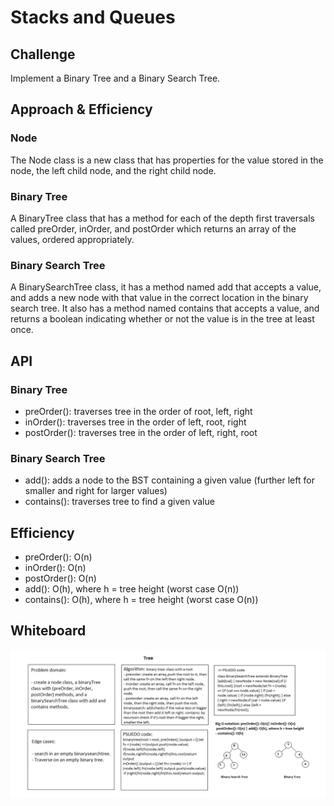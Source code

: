 # Stacks and Queues

## Challenge

Implement a Binary Tree and a Binary Search Tree.

## Approach & Efficiency

### Node

The Node class is a new class that has properties for the value stored in the node, the left child node, and the right child node.

### Binary Tree

A BinaryTree class that has a method for each of the depth first traversals called preOrder, inOrder, and postOrder which returns an array of the values, ordered appropriately.


### Binary Search Tree

A BinarySearchTree class, it has a method named add that accepts a value, and adds a new node with that value in the correct location in the binary search tree.
It also has a method named contains that accepts a value, and returns a boolean indicating whether or not the value is in the tree at least once.


## API

### Binary Tree

- preOrder(): traverses tree in the order of root, left, right
- inOrder(): traverses tree in the order of left, root, right
- postOrder(): traverses tree in the order of left, right, root

### Binary Search Tree

- add(): adds a node to the BST containing a given value (further left for smaller and right for larger values)
- contains(): traverses tree to find a given value

## Efficiency

- preOrder(): O(n)
- inOrder(): O(n)
- postOrder(): O(n)
- add(): O(h), where h = tree height (worst case O(n))
- contains(): O(h), where h = tree height (worst case O(n))


## Whiteboard

![](../../assets/Tree.png)